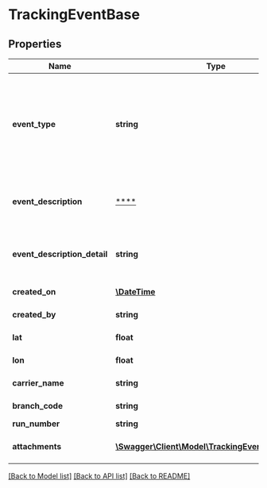 # TrackingEventBase

## Properties
Name | Type | Description | Notes
------------ | ------------- | ------------- | -------------
**event_type** | **string** | Event type [Picked Up, Delivered, Non-Delivery, Label Created, Permission to Leave, Status] | [optional] 
**event_description** | [****](.md) | Event description and description on scanner | [optional] 
**event_description_detail** | **string** | Event description detail and description on web | [optional] 
**created_on** | [**\DateTime**](\DateTime.md) | Event date and time | [optional] 
**created_by** | **string** | Creator type | [optional] 
**lat** | **float** | Location coordinates | [optional] 
**lon** | **float** | Location coordinates | [optional] 
**carrier_name** | **string** | Carrier Name | [optional] 
**branch_code** | **string** | Branch Code | [optional] 
**run_number** | **string** | Courier Run | [optional] 
**attachments** | [**\Swagger\Client\Model\TrackingEventAttachment[]**](TrackingEventAttachment.md) | Additional scan information | [optional] 

[[Back to Model list]](../../README.md#documentation-for-models) [[Back to API list]](../../README.md#documentation-for-api-endpoints) [[Back to README]](../../README.md)

